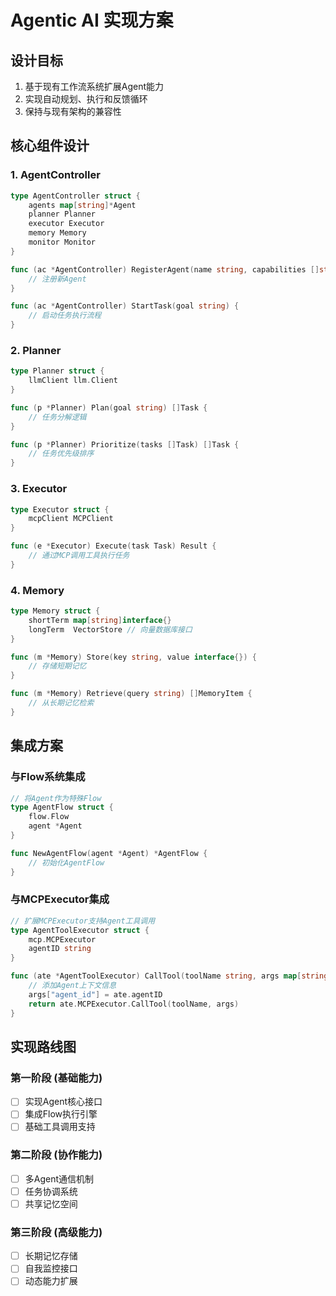 # Agentic AI 实现方案

## 设计目标
1. 基于现有工作流系统扩展Agent能力
2. 实现自动规划、执行和反馈循环
3. 保持与现有架构的兼容性

## 核心组件设计

### 1. AgentController
```go
type AgentController struct {
    agents map[string]*Agent
    planner Planner
    executor Executor
    memory Memory
    monitor Monitor
}

func (ac *AgentController) RegisterAgent(name string, capabilities []string) {
    // 注册新Agent
}

func (ac *AgentController) StartTask(goal string) {
    // 启动任务执行流程
}
```

### 2. Planner
```go
type Planner struct {
    llmClient llm.Client
}

func (p *Planner) Plan(goal string) []Task {
    // 任务分解逻辑
}

func (p *Planner) Prioritize(tasks []Task) []Task {
    // 任务优先级排序
}
```

### 3. Executor
```go
type Executor struct {
    mcpClient MCPClient
}

func (e *Executor) Execute(task Task) Result {
    // 通过MCP调用工具执行任务
}
```

### 4. Memory
```go
type Memory struct {
    shortTerm map[string]interface{}
    longTerm  VectorStore // 向量数据库接口
}

func (m *Memory) Store(key string, value interface{}) {
    // 存储短期记忆
}

func (m *Memory) Retrieve(query string) []MemoryItem {
    // 从长期记忆检索
}
```

## 集成方案

### 与Flow系统集成
```go
// 将Agent作为特殊Flow
type AgentFlow struct {
    flow.Flow
    agent *Agent
}

func NewAgentFlow(agent *Agent) *AgentFlow {
    // 初始化AgentFlow
}
```

### 与MCPExecutor集成
```go
// 扩展MCPExecutor支持Agent工具调用
type AgentToolExecutor struct {
    mcp.MCPExecutor
    agentID string
}

func (ate *AgentToolExecutor) CallTool(toolName string, args map[string]interface{}) {
    // 添加Agent上下文信息
    args["agent_id"] = ate.agentID
    return ate.MCPExecutor.CallTool(toolName, args)
}
```

## 实现路线图

### 第一阶段 (基础能力)
- [ ] 实现Agent核心接口
- [ ] 集成Flow执行引擎
- [ ] 基础工具调用支持

### 第二阶段 (协作能力)  
- [ ] 多Agent通信机制
- [ ] 任务协调系统
- [ ] 共享记忆空间

### 第三阶段 (高级能力)
- [ ] 长期记忆存储
- [ ] 自我监控接口
- [ ] 动态能力扩展